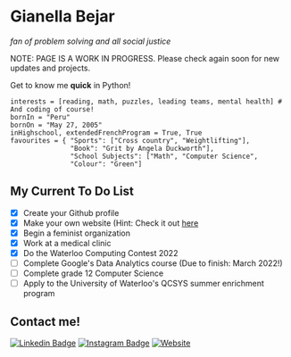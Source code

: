 # Gianella Bejar 
_fan of problem solving and all social justice_

NOTE: PAGE IS A WORK IN PROGRESS. Please check again soon for new updates and projects.

Get to know me **quick** in Python!
```
interests = [reading, math, puzzles, leading teams, mental health] # And coding of course!
bornIn = "Peru"
bornOn = "May 27, 2005"
inHighschool, extendedFrenchProgram = True, True 
favourites = { "Sports": ["Cross country", "Weightlifting"],
               "Book": "Grit by Angela Duckworth"],
               "School Subjects": ["Math", "Computer Science",
               "Colour": "Green"]
```
## My Current To Do List
- [x] Create your Github profile
- [x] Make your own website (Hint: Check it out [here](https://gianellabejar-af4ae.web.app)
- [x] Begin a feminist organization
- [x] Work at a medical clinic
- [x] Do the Waterloo Computing Contest 2022
- [ ] Complete Google's Data Analytics course (Due to finish: March 2022!)
- [ ] Complete grade 12 Computer Science
- [ ] Apply to the University of Waterloo's QCSYS summer enrichment program

## Contact me!
[![Linkedin Badge](https://img.shields.io/badge/-LinkedIn-blue?style=flat&logo=Linkedin&logoColor=white&link=https://www.linkedin.com/in/gianella-bejar-3841bb220/)](https://www.linkedin.com/in/gianella-bejar-3841bb220/)  [![Instagram Badge](https://img.shields.io/badge/-Instagram-3EB489?style=flat&labelColor=3EB489&logo=Instagram&logoColor=white&link=https://www.instagram.com/gianella.bejar/)](https://www.instagram.com/gianella.bejar/) [![Website](https://img.shields.io/website?color=green&down_color=green&down_message=offline&logoColor=green&up_color=green&up_message=online&url=https%3A%2F%2Fgianellabejar-af4ae.web.app)](https://gianellabejar-af4ae.web.app)
